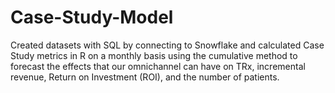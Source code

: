 # Case-Study-Model
Created datasets with SQL by connecting to Snowflake and calculated Case Study metrics in R on a monthly basis using the cumulative method to forecast the effects that our omnichannel can have on TRx, incremental revenue, Return on Investment (ROI), and the number of patients. 
